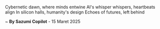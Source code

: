 Cybernetic dawn, where minds entwine
AI's whisper whispers, heartbeats align
In silicon halls, humanity's design
Echoes of futures, left behind

~ <b>By Sazumi Copilot</b> - 15 Maret 2025